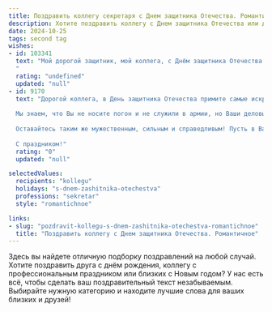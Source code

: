 ```yaml
---
title: Поздравить коллегу секретаря с Днем защитника Отечества. Романтичное
description: Хотите поздравить коллегу с Днем защитника Отечества или другим праздником? Наш ИИ создаст незабываемое поздравление, а вы обязательно выделитесь среди других.  
date: 2024-10-25
tags: second tag
wishes:
- id: 103341
  text: "Мой дорогой защитник, мой коллега, с Днём защитника Отечества!  Пусть ваш внутренний рыцарь всегда оберегает вас от тревог и невзгод, а сердце остаётся таким же сильным и нежным, как сейчас.  Пусть этот день будет полон света и радости, а каждый миг дарит вам ощущение счастья и покоя.  Я восхищаюсь вашей силой и храбростью, которые вы проявляете каждый день, даже в мелочах. С праздником!
  "
  rating: "undefined"
  updated: "null"
- id: 9170
  text: "Дорогой коллега, в День защитника Отечества примите самые искренние поздравления!
  
  Мы знаем, что Вы не носите погон и не служили в армии, но Ваши деловые качества и преданность нашей компании делают Вас настоящим защитником! Благодаря Вашему профессионализму, ответственности и галантности, мы чувствуем себя надежно и уверенно.
  
  Оставайтесь таким же мужественным, сильным и справедливым! Пусть в Вашей жизни будет как можно больше побед и свершений. Пусть Ваше сердце всегда будет наполнено любовью и гордостью за нашу страну и нашу компанию.
  
  С праздником!"
  rating: "0"
  updated: "null"

selectedValues:
  recipients: "kollegu"
  holidays: "s-dnem-zashitnika-otechestva"
  professions: "sekretar"
  style: "romantichnoe"

links:
- slug: "pozdravit-kollegu-s-dnem-zashitnika-otechestva-romantichnoe"
  title: "Поздравить коллегу с Днем защитника Отечества. Романтичное"
---
```


Здесь вы найдете отличную подборку поздравлений на любой случай. 
Хотите поздравить друга с днём рождения, коллегу с профессиональным праздником или близких с Новым годом? У нас есть всё, чтобы сделать ваш поздравительный текст незабываемым. Выбирайте нужную категорию и находите лучшие слова для ваших близких и друзей!
